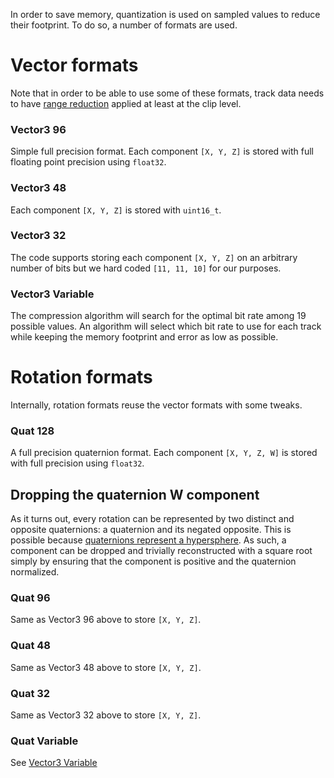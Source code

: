 In order to save memory, quantization is used on sampled values to reduce their footprint. To do so, a number of formats are used.

# Vector formats

Note that in order to be able to use some of these formats, track data needs to have [range reduction](range_reduction.md) applied at least at the clip level.

### Vector3 96

Simple full precision format. Each component `[X, Y, Z]` is stored with full floating point precision using `float32`.

### Vector3 48

Each component `[X, Y, Z]` is stored with `uint16_t`.

### Vector3 32

The code supports storing each component `[X, Y, Z]` on an arbitrary number of bits but we hard coded `[11, 11, 10]` for our purposes.

### Vector3 Variable

The compression algorithm will search for the optimal bit rate among 19 possible values. An algorithm will select which bit rate to use for each track while keeping the memory footprint and error as low as possible.

# Rotation formats

Internally, rotation formats reuse the vector formats with some tweaks.

### Quat 128

A full precision quaternion format. Each component `[X, Y, Z, W]` is stored with full precision using `float32`.

## Dropping the quaternion W component

As it turns out, every rotation can be represented by two distinct and opposite quaternions: a quaternion and its negated opposite. This is possible because [quaternions represent a hypersphere](https://en.wikipedia.org/wiki/Quaternions_and_spatial_rotation#The_hypersphere_of_rotations). As such, a component can be dropped and trivially reconstructed with a square root simply by ensuring that the component is positive and the quaternion normalized.

### Quat 96

Same as Vector3 96 above to store `[X, Y, Z]`.

### Quat 48

Same as Vector3 48 above to store `[X, Y, Z]`.

### Quat 32

Same as Vector3 32 above to store `[X, Y, Z]`.

### Quat Variable

See [Vector3 Variable](rotation_and_vector_formats.md#vector3-variable)
